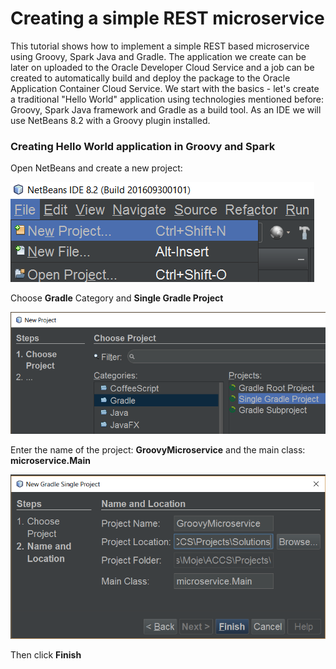 # Creating a simple REST microservice

This tutorial shows how to implement a simple REST based microservice using Groovy, Spark Java and Gradle. The application we create can be later on uploaded to the Oracle Developer Cloud Service and a job can be created to automatically build and deploy the package to the Oracle Application Container Cloud Service.
We start with the basics - let's create a traditional "Hello World" application using technologies mentioned before: Groovy, Spark Java framework and Gradle as a build tool. As an IDE we will use NetBeans 8.2 with a Groovy plugin installed.

### Creating Hello World application in Groovy and Spark
Open NetBeans and create a new project:

![New project][groovy__new_project_1]

Choose **Gradle** Category and **Single Gradle Project**

![Pick Gradle->Single Gradle Project][groovy__new_project_2]

Enter the name of the project: **GroovyMicroservice** and the main class: **microservice.Main**

![Enter the name and main class][groovy__new_project_3]

Then click **Finish**

[groovy__new_project_1]: docs/images/groovy__new_project_1.png
[groovy__new_project_2]: docs/images/groovy__new_project_2.png
[groovy__new_project_3]: docs/images/groovy__new_project_3.png
[groovy__reload_project_1]: docs/images/groovy__reload_project_1.png
[groovy__delete_main_1]: docs/images/groovy__delete_main_1.png
[groovy__create_source_roots_1]: docs/images/groovy__create_source_roots_1.png
[groovy__new_groovy_class_1]: docs/images/groovy__new_groovy_class_1.png
[groovy__new_groovy_class_2]: docs/images/groovy__new_groovy_class_2.png
[groovy__new_groovy_class_3]: docs/images/groovy__new_groovy_class_3.png
[groovy__main_groovy_1]: docs/images/groovy__main_groovy_1.png
[groovy__run_file_1]: docs/images/groovy__run_file_1.png
[groovy__run_file_output_1]: docs/images/groovy__run_file_output_1.png
[groovy__browser_hello_1]: docs/images/groovy__browser_hello_1.png
[groovy__new_json_data_1]: docs/images/groovy__new_json_data_1.png
[groovy__new_json_data_2]: docs/images/groovy__new_json_data_2.png
[groovy__new_json_data_3]: docs/images/groovy__new_json_data_3.png
[groovy__browser_employees_1]: docs/images/groovy__browser_employees_1.png
[groovy__path_to_data_1]: docs/images/groovy__path_to_data_1.png
[groovy__gradle_install_dist_1]: docs/images/groovy__gradle_install_dist_1.png
[groovy__run_local_1]: docs/images/groovy__run_local_1.png
[groovy__new_json_manifest_1]: docs/images/groovy__new_json_manifest_1.png
[groovy__new_json_manifest_2]: docs/images/groovy__new_json_manifest_2.png
[groovy__new_json_manifest_3]: docs/images/groovy__new_json_manifest_3.png
[groovy__gradle_dist_accs_1]: docs/images/groovy__gradle_dist_accs_1.png
[groovy__gradle_dist_accs_2]: docs/images/groovy__gradle_dist_accs_2.png

